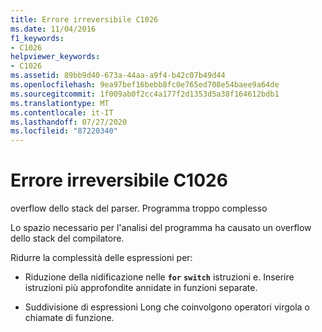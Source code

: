 ```yaml
---
title: Errore irreversibile C1026
ms.date: 11/04/2016
f1_keywords:
- C1026
helpviewer_keywords:
- C1026
ms.assetid: 89bb9d40-673a-44aa-a9f4-b42c07b49d44
ms.openlocfilehash: 9ea97bef16bebb8fc0e765ed708e54baee9a64de
ms.sourcegitcommit: 1f009ab0f2cc4a177f2d1353d5a38f164612bdb1
ms.translationtype: MT
ms.contentlocale: it-IT
ms.lasthandoff: 07/27/2020
ms.locfileid: "87220340"
---
```

# <a name="fatal-error-c1026"></a>Errore irreversibile C1026

overflow dello stack del parser. Programma troppo complesso

Lo spazio necessario per l'analisi del programma ha causato un overflow dello stack del compilatore.

Ridurre la complessità delle espressioni per:

- Riduzione della nidificazione nelle **`for`** **`switch`** istruzioni e. Inserire istruzioni più approfondite annidate in funzioni separate.

- Suddivisione di espressioni Long che coinvolgono operatori virgola o chiamate di funzione.
